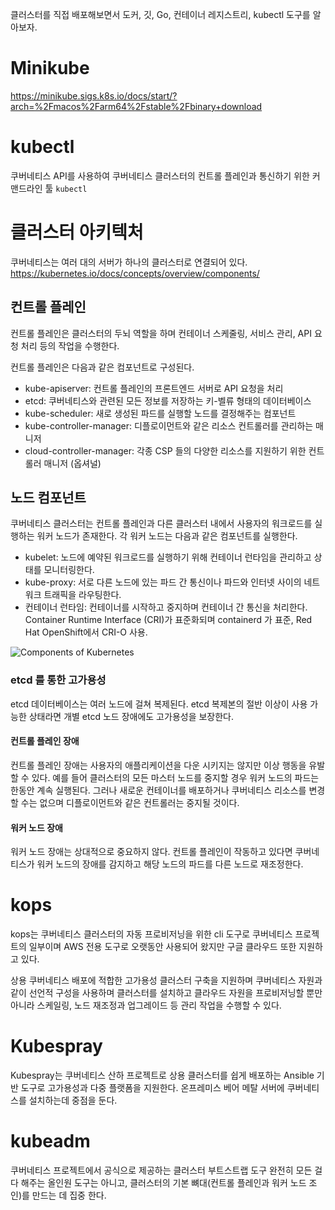 클러스터를 직접 배포해보면서 도커, 깃, Go, 컨테이너 레지스트리, kubectl 도구를 알아보자.

# Minikube

https://minikube.sigs.k8s.io/docs/start/?arch=%2Fmacos%2Farm64%2Fstable%2Fbinary+download

# kubectl

쿠버네티스 API를 사용하여 쿠버네티스 클러스터의 컨트롤 플레인과 통신하기 위한 커맨드라인 툴 `kubectl`

# 클러스터 아키텍처

쿠버네티스는 여러 대의 서버가 하나의 클러스터로 연결되어 있다.
https://kubernetes.io/docs/concepts/overview/components/

## 컨트롤 플레인

컨트롤 플레인은 클러스터의 두뇌 역할을 하며 컨테이너 스케줄링, 서비스 관리, API 요청 처리 등의 작업을 수행한다.

컨트롤 플레인은 다음과 같은 컴포넌트로 구성된다.

- kube-apiserver: 컨트롤 플레인의 프론트엔드 서버로 API 요청을 처리
- etcd: 쿠버네티스와 관련된 모든 정보를 저장하는 키-벨류 형태의 데이터베이스
- kube-scheduler: 새로 생성된 파드를 실행할 노드를 결정해주는 컴포넌트
- kube-controller-manager: 디플로이먼트와 같은 리소스 컨트롤러를 관리하는 매니저
- cloud-controller-manager: 각종 CSP 들의 다양한 리소스를 지원하기 위한 컨트롤러 매니저 (옵셔널)

## 노드 컴포넌트

쿠버네티스 클러스터는 컨트롤 플레인과 다른 클러스터 내에서 사용자의 워크로드를 실행하는 워커 노드가 존재한다. 각 워커 노드는 다음과 같은 컴포넌트를 실행한다.

- kubelet: 노드에 예약된 워크로드를 실행하기 위해 컨테이너 런타임을 관리하고 상태를 모니터링한다.
- kube-proxy: 서로 다른 노드에 있는 파드 간 통신이나 파드와 인터넷 사이의 네트워크 트래픽을 라우팅한다.
- 컨테이너 런타임: 컨테이너를 시작하고 중지하며 컨테이너 간 통신을 처리한다. Container Runtime Interface (CRI)가 표준화되며 containerd 가 표준, Red Hat OpenShift에서 CRI-O 사용.

![Components of Kubernetes](https://kubernetes.io/images/docs/components-of-kubernetes.svg)

### etcd 를 통한 고가용성

etcd 데이터베이스는 여러 노드에 걸쳐 복제된다. etcd 복제본의 절반 이상이 사용 가능한 상태라면 개별 etcd 노드 장애에도 고가용성을 보장한다.

#### 컨트롤 플레인 장애

컨트롤 플레인 장애는 사용자의 애플리케이션을 다운 시키지는 않지만 이상 행동을 유발할 수 있다. 예를 들어 클러스터의 모든 마스터 노드를 중지할 경우 워커 노드의 파드는 한동안 계속 실행된다. 그러나 새로운 컨테이너를 배포하거나 쿠버네티스 리소스를 변경할 수는 없으며 디플로이먼트와 같은 컨트롤러는 중지될 것이다.

#### 워커 노드 장애

워커 노드 장애는 상대적으로 중요하지 않다. 컨트롤 플레인이 작동하고 있다면 쿠버네티스가 워커 노드의 장애를 감지하고 해당 노드의 파드를 다른 노드로 재조정한다.

# kops

kops는 쿠버네티스 클러스터의 자동 프로비저닝을 위한 cli 도구로 쿠버네티스 프로젝트의 일부이며 AWS 전용 도구로 오랫동안 사용되어 왔지만 구글 클라우드 또한 지원하고 있다.

상용 쿠버네티스 배포에 적합한 고가용성 클러스터 구축을 지원하며 쿠버네티스 자원과 같이 선언적 구성을 사용하며 클러스터를 설치하고 클라우드 자원을 프로비저닝할 뿐만 아니라 스케일링, 노드 재조정과 업그레이드 등 관리 작업을 수행할 수 있다.

# Kubespray

Kubespray는 쿠버네티스 산하 프로젝트로 상용 클러스터를 쉽게 배포하는 Ansible 기반 도구로 고가용성과 다중 플랫폼을 지원한다. 온프레미스 베어 메탈 서버에 쿠버네티스를 설치하는데 중점을 둔다.

# kubeadm

쿠버네티스 프로젝트에서 공식으로 제공하는 클러스터 부트스트랩 도구 완전히 모든 걸 다 해주는 올인원 도구는 아니고, 클러스터의 기본 뼈대(컨트롤 플레인과 워커 노드 조인)를 만드는 데 집중 한다.
